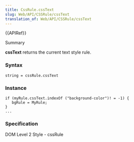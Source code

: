 ```yaml
---
title: CssRule.cssText
slug: Web/API/CSSRule/cssText
translation_of: Web/API/CSSRule/cssText
---
```

{{APIRef}}

Summary

**cssText** returns the current text style rule.

### Syntax

```
string = cssRule.cssText
```

### Instance

```
if (myRule.cssText.indexOf ("background-color")! = -1) {
   bgRule = MyRule;
}
...
```

### Specification

DOM Level 2 Style - cssRule
